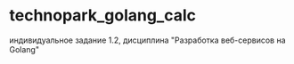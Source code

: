 # technopark_golang_calc
индивидуальное задание 1.2, дисциплина "Разработка веб-сервисов на Golang"
